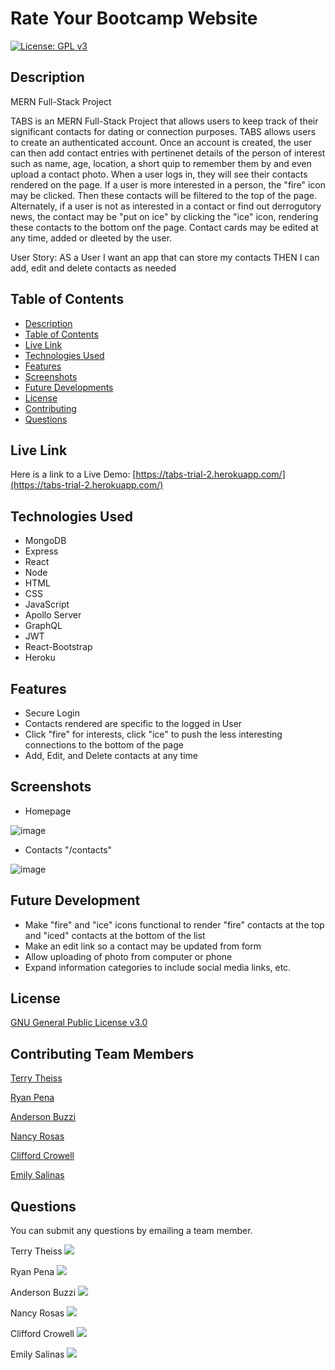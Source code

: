 # Rate Your Bootcamp Website 

[![License: GPL v3](https://img.shields.io/badge/License-GPLv3-blue.svg)](https://www.gnu.org/licenses/gpl-3.0)

## Description

MERN Full-Stack Project

TABS is an MERN Full-Stack Project that allows users to keep track of their significant contacts for dating or connection purposes. TABS allows users to create an authenticated account. Once an account is created, the user can then add contact entries with pertinenet details of the person of interest such as name, age, location, a short quip to remember them by and even upload a contact photo. 
When a user logs in, they will see their contacts rendered on the page. If a user is more interested in a person, the "fire" icon may be clicked. Then these contacts will be filtered to the top of the page. Alternately, if a user is not as interested in a contact or find out derrogutory news, the contact may be "put on ice" by clicking the "ice" icon, rendering these contacts to the bottom onf the page. Contact cards may be edited at any time, added or dleeted by the user. 

User Story:
AS a User
I want an app that can store my contacts
THEN I can add, edit and delete contacts as needed

## Table of Contents

  - [Description](#description)
  - [Table of Contents](#table-of-contents)
  - [Live Link](#live-link)
  - [Technologies Used](#technologies)
  - [Features](#features)
  - [Screenshots](#screenshots)
  - [Future Developments](#futuredev)
  - [License](#license)
  - [Contributing](#contributing)
  - [Questions](#questions)

## Live Link

Here is a link to a Live Demo: [https://tabs-trial-2.herokuapp.com/](https://tabs-trial-2.herokuapp.com/)

## Technologies Used

- MongoDB
- Express
- React
- Node
- HTML
- CSS
- JavaScript
- Apollo Server
- GraphQL
- JWT
- React-Bootstrap
- Heroku

## Features

- Secure Login
- Contacts rendered are specific to the logged in User
- Click "fire" for interests, click "ice" to push the less interesting connections to the bottom of the page
- Add, Edit, and Delete contacts at any time

## Screenshots
- Homepage

![image](https://user-images.githubusercontent.com/77172183/126910619-5a22fe31-0b28-414d-9da0-de0f2403edb2.png)

- Contacts "/contacts"

![image](https://user-images.githubusercontent.com/77172183/126911813-37b1cc9b-4344-4f57-8642-03c52f799105.png)

## Future Development

- Make "fire" and "ice" icons functional to render "fire" contacts at the top and "iced" contacts at the bottom of the list
- Make an edit link so a contact may be updated from form
- Allow uploading of photo from computer or phone
- Expand information categories to include social media links, etc.

## License

[GNU General Public License v3.0](https://www.gnu.org/licenses/gpl-3.0)

## Contributing Team Members

[Terry Theiss](https://github.com/ttheis1611)

[Ryan Pena](https://github.com/ryanspena)

[Anderson Buzzi](https://github.com/andybuzzi)

[Nancy Rosas](https://github.com/nancyrosas0)

[Clifford Crowell](https://github.com/cliffybar)

[Emily Salinas](https://github.com/Emilyrh1058)


## Questions
 
You can submit any questions by emailing a team member.

Terry Theiss <a href="mailto:tltheis@prodigy.net?"><img src="https://img.shields.io/badge/gmail-%23DD0031.svg?&style=for-the-badge&logo=gmail&logoColor=white"/></a>

Ryan Pena <a href="mailto:ryanspena@gmail.com?"><img src="https://img.shields.io/badge/gmail-%23DD0031.svg?&style=for-the-badge&logo=gmail&logoColor=white"/></a>

Anderson Buzzi <a href="mailto:andibuzzi@gmail.com?"><img src="https://img.shields.io/badge/gmail-%23DD0031.svg?&style=for-the-badge&logo=gmail&logoColor=white"/></a>

Nancy Rosas <a href="mailto:nancyrosas0@gmail.com?"><img src="https://img.shields.io/badge/gmail-%23DD0031.svg?&style=for-the-badge&logo=gmail&logoColor=white"/></a>

Clifford Crowell <a href="mailto:crowellclifford@utexas.edu?"><img src="https://img.shields.io/badge/gmail-%23DD0031.svg?&style=for-the-badge&logo=gmail&logoColor=white"/></a> 

Emily Salinas <a href="mailto:emilyrh1058@gmail.com?"><img src="https://img.shields.io/badge/gmail-%23DD0031.svg?&style=for-the-badge&logo=gmail&logoColor=white"/></a> 
